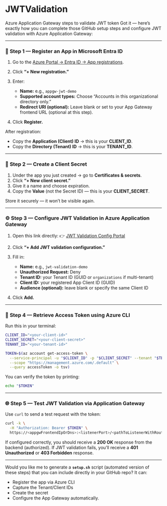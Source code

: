 # JWTValidation
Azure Application Gateway steps to validate JWT token 
Got it — here’s exactly how you can complete those GitHub setup steps and configure JWT validation with Azure Application Gateway:

---

### 🧩 **Step 1 — Register an App in Microsoft Entra ID**

1. Go to the [Azure Portal → Entra ID → App registrations](https://portal.azure.com/#view/Microsoft_AAD_RegisteredApps/ApplicationsListBlade).
2. Click **“+ New registration.”**
3. Enter:

   * **Name:** e.g., `appgw-jwt-demo`
   * **Supported account types:** Choose “Accounts in this organizational directory only.”
   * **Redirect URI (optional):** Leave blank or set to your App Gateway frontend URL (optional at this step).
4. Click **Register.**

After registration:

* Copy the **Application (Client) ID** → this is your **CLIENT_ID**.
* Copy the **Directory (Tenant) ID** → this is your **TENANT_ID**.

---

### 🔑 **Step 2 — Create a Client Secret**

1. Under the app you just created → go to **Certificates & secrets**.
2. Click **“+ New client secret.”**
3. Give it a name and choose expiration.
4. Copy the **Value** (not the Secret ID) — this is your **CLIENT_SECRET**.

Store it securely — it won’t be visible again.

---

### ⚙️ **Step 3 — Configure JWT Validation in Azure Application Gateway**

1. Open this link directly:
   👉 [JWT Validation Config Portal](https://ms.portal.azure.com/?feature.canmodifystamps=true&Microsoft_Azure_HybridNetworking=flight23&feature.applicationgatewayjwtvalidation=true)
2. Click **“+ Add JWT validation configuration.”**
3. Fill in:

   * **Name:** e.g., `jwt-validation-demo`
   * **Unauthorized Request:** Deny
   * **Tenant ID:** your Tenant ID (GUID or `organizations` if multi-tenant)
   * **Client ID:** your registered App Client ID (GUID)
   * **Audience (optional):** leave blank or specify the same Client ID
4. Click **Add.**

---

### 🧠 **Step 4 — Retrieve Access Token using Azure CLI**

Run this in your terminal:

```bash
CLIENT_ID="<your-client-id>"
CLIENT_SECRET="<your-client-secret>"
TENANT_ID="<your-tenant-id>"

TOKEN=$(az account get-access-token \
  --service-principal -u "$CLIENT_ID" -p "$CLIENT_SECRET" --tenant "$TENANT_ID" \
  --scope "https://management.azure.com/.default" \
  --query accessToken -o tsv)
```

You can verify the token by printing:

```bash
echo "$TOKEN"
```

---

### 🌐 **Step 5 — Test JWT Validation via Application Gateway**

Use `curl` to send a test request with the token:

```bash
curl -k \
  -H "Authorization: Bearer $TOKEN" \
  https://<appgwFrontendIpOrDns>:<listenerPort>/<pathToListenerWithRoute>
```

If configured correctly, you should receive a **200 OK** response from the backend (authorized).
If JWT validation fails, you’ll receive a **401 Unauthorized** or **403 Forbidden** response.

---

Would you like me to generate a **`setup.sh`** script (automated version of these steps) that you can include directly in your GitHub repo? It can:

* Register the app via Azure CLI
* Capture the Tenant/Client IDs
* Create the secret
* Configure the App Gateway automatically.

